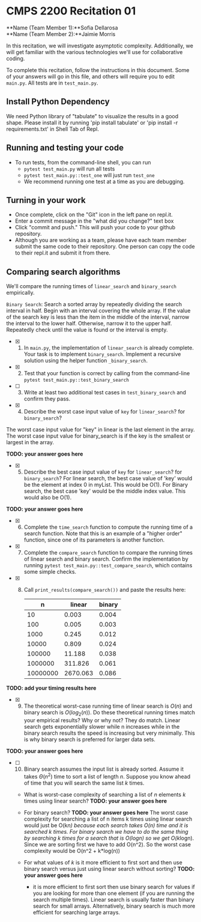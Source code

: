 # CMPS 2200  Recitation 01

**Name (Team Member 1):**Sofia Dellarosa  
**Name (Team Member 2):**Jaimie Morris

In this recitation, we will investigate asymptotic complexity. Additionally, we will get familiar with the various technologies we'll use for collaborative coding.

To complete this recitation, follow the instructions in this document. Some of your answers will go in this file, and others will require you to edit `main.py`. All tests are in `test_main.py`.

## Install Python Dependency

We need Python library of "tabulate" to visualize the results in a good shape. Please install it by running 'pip install tabulate' or 'pip install -r requirements.txt' in Shell Tab of Repl.  

## Running and testing your code

- To run tests, from the command-line shell, you can run
  + `pytest test_main.py` will run all tests
  + `pytest test_main.py::test_one` will just run `test_one`
  + We recommend running one test at a time as you are debugging.

## Turning in your work

- Once complete, click on the "Git" icon in the left pane on repl.it.
- Enter a commit message in the "what did you change?" text box
- Click "commit and push." This will push your code to your github repository.
- Although you are working as a team, please have each team member submit the same code to their repository. One person can copy the code to their repl.it and submit it from there.

## Comparing search algorithms

We'll compare the running times of `linear_search` and `binary_search` empirically.

`Binary Search`: Search a sorted array by repeatedly dividing the search interval in half. Begin with an interval covering the whole array. If the value of the search key is less than the item in the middle of the interval, narrow the interval to the lower half. Otherwise, narrow it to the upper half. Repeatedly check until the value is found or the interval is empty.

- [x] 1. In `main.py`, the implementation of `linear_search` is already complete. Your task is to implement `binary_search`. Implement a recursive solution using the helper function `_binary_search`. 

- [x] 2. Test that your function is correct by calling from the command-line `pytest test_main.py::test_binary_search`

- [ ] 3. Write at least two additional test cases in `test_binary_search` and confirm they pass.

- [x] 4. Describe the worst case input value of `key` for `linear_search`? for `binary_search`?

The worst case input value for "key" in linear is the last element in the array. The worst case input value for binary_search is if the key is the smallest or largest in the array.

**TODO: your answer goes here**

- [x] 5. Describe the best case input value of `key` for `linear_search`? for `binary_search`?
       For linear search, the best case value of 'key' would be the element at index 0 in myList. This would be O(1). For Binary search, the best case 'key' would be the middle index value. This would also be O(1).

**TODO: your answer goes here**

- [x] 6. Complete the `time_search` function to compute the running time of a search function. Note that this is an example of a "higher order" function, since one of its parameters is another function.

- [x] 7. Complete the `compare_search` function to compare the running times of linear search and binary search. Confirm the implementation by running `pytest test_main.py::test_compare_search`, which contains some simple checks.

- [x] 8. Call `print_results(compare_search())` and paste the results here:
      
      |        n |   linear |   binary |
      |----------|----------|----------|
      |       10 |    0.003 |    0.004 |
      |      100 |    0.005 |    0.003 |
      |     1000 |    0.245 |    0.012 |
      |    10000 |    0.809 |    0.024 |
      |   100000 |   11.188 |    0.038 |
      |  1000000 |  311.826 |    0.061 |
      | 10000000 | 2670.063 |    0.086 |

**TODO: add your timing results here**

- [x] 9. The theoretical worst-case running time of linear search is $O(n)$ and binary search is $O(log_2(n))$. Do these theoretical running times match your empirical results? Why or why not?
They do match. Linear search gets exponentially slower while n increases while in the binary search results the speed is increasing but very minimally. This is why binary search is preferred for larger data sets.

**TODO: your answer goes here**

- [ ] 10. Binary search assumes the input list is already sorted. Assume it takes $\Theta(n^2)$ time to sort a list of length $n$. Suppose you know ahead of time that you will search the same list $k$ times. 
  + What is worst-case complexity of searching a list of $n$ elements $k$ times using linear search? **TODO: your answer goes here**
  + For binary search? **TODO: your answer goes here**
     The worst case complexity for searching a list of n items k times using linear search would just be O(k*n) because each search takes O(n) time and it is searched k times.
    For binary search we have to do the same thing by searching k times for a search that is O(logn) so we get O(k*logn). Since we are sorting first we have to add O(n^2). So the worst case complexity would be O(n^2 + k*log(n))

  + For what values of $k$ is it more efficient to first sort and then use binary search versus just using linear search without sorting? **TODO: your answer goes here**
      + it is more efficient to first sort then use binary search for values if you are looking for more than one element (if you are running the search multiple times). Linear search is usually faster than binary search for small arrays. Alternatively, binary search is much more efficient for searching large arrays. 

